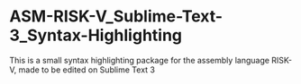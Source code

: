 # ASM-RISK-V_Sublime-Text-3_Syntax-Highlighting
This is a small syntax highlighting package for the assembly language RISK-V, made to be edited on Sublime Text 3
